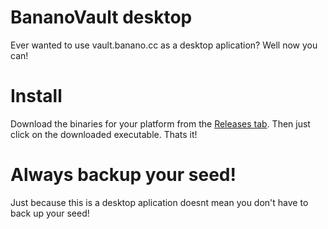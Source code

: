 # BananoVault desktop
Ever wanted to use vault.banano.cc as a desktop aplication? Well now you can!

# Install
Download the binaries for your platform from the [Releases tab](https://github.com/4rkal/vault-desktop/releases). Then just click on the downloaded executable. Thats it!

# Always backup your seed!
Just because this is a desktop aplication doesnt mean you don't have to back up your seed!
